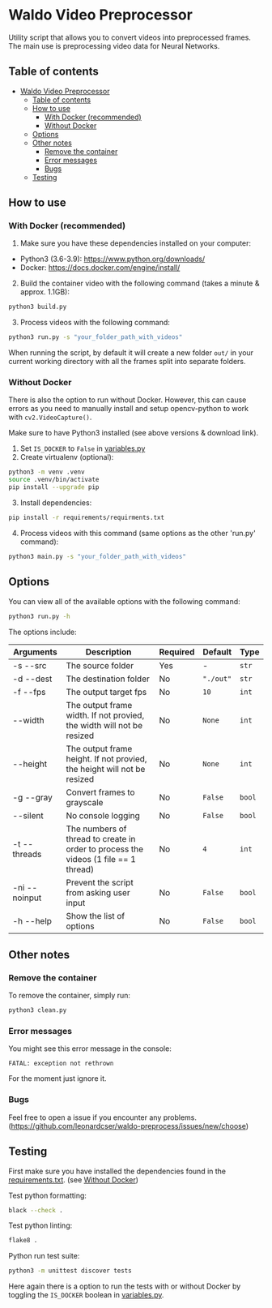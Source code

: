 # Waldo Video Preprocessor

Utility script that allows you to convert videos into preprocessed frames. The main use is preprocessing video data for Neural Networks.

## Table of contents

- [Waldo Video Preprocessor](#waldo-video-preprocessor)
  - [Table of contents](#table-of-contents)
  - [How to use](#how-to-use)
    - [With Docker (recommended)](#with-docker-recommended)
    - [Without Docker](#without-docker)
  - [Options](#options)
  - [Other notes](#other-notes)
    - [Remove the container](#remove-the-container)
    - [Error messages](#error-messages)
    - [Bugs](#bugs)
  - [Testing](#testing)

## How to use

### With Docker (recommended)

1. Make sure you have these dependencies installed on your computer:

- Python3 (3.6-3.9): https://www.python.org/downloads/
- Docker: https://docs.docker.com/engine/install/

2. Build the container video with the following command (takes a minute & approx. 1.1GB):

```sh
python3 build.py
```

3. Process videos with the following command:

```sh
python3 run.py -s "your_folder_path_with_videos"
```

When running the script, by default it will create a new folder `out/` in your current working directory with all the frames split into separate folders.

### Without Docker

There is also the option to run without Docker. However, this can cause errors as you need to manually install and setup opencv-python to work with `cv2.VideoCapture()`.

Make sure to have Python3 installed (see above versions & download link).

1. Set `IS_DOCKER` to `False` in [variables.py](variables.py)
2. Create virtualenv (optional):

```sh
python3 -m venv .venv
source .venv/bin/activate
pip install --upgrade pip
```

3. Install dependencies:

```sh
pip install -r requirements/requirments.txt
```

4. Process videos with this command (same options as the other 'run.py' command):

```sh
python3 main.py -s "your_folder_path_with_videos"
```

## Options

You can view all of the available options with the following command:

```sh
python3 run.py -h
```

The options include:

| Arguments     | Description                                                                         | Required | Default   | Type   |
| ------------- | ----------------------------------------------------------------------------------- | -------- | --------- | ------ |
| -s --src      | The source folder                                                                   | Yes      | -         | `str`  |
| -d --dest     | The destination folder                                                              | No       | `"./out"` | `str`  |
| -f --fps      | The output target fps                                                               | No       | `10`      | `int`  |
| --width       | The output frame width. If not provied, the width will not be resized               | No       | `None`    | `int`  |
| --height      | The output frame height. If not provied, the height will not be resized             | No       | `None`    | `int`  |
| -g --gray     | Convert frames to grayscale                                                         | No       | `False`   | `bool` |
| --silent      | No console logging                                                                  | No       | `False`   | `bool` |
| -t --threads  | The numbers of thread to create in order to process the videos (1 file == 1 thread) | No       | `4`       | `int`  |
| -ni --noinput | Prevent the script from asking user input                                           | No       | `False`   | `bool` |
| -h --help     | Show the list of options                                                            | No       | `False`   | `bool` |

## Other notes

### Remove the container

To remove the container, simply run:

```sh
python3 clean.py
```

### Error messages

You might see this error message in the console:

```
FATAL: exception not rethrown
```

For the moment just ignore it.

### Bugs

Feel free to open a issue if you encounter any problems. (https://github.com/leonardcser/waldo-preprocess/issues/new/choose)

## Testing

First make sure you have installed the dependencies found in the [requirements.txt](requirements/requirements.txt). (see [Without Docker](#without-docker))

Test python formatting:

```sh
black --check .
```

Test python linting:

```sh
flake8 .
```

Python run test suite:

```sh
python3 -m unittest discover tests
```

Here again there is a option to run the tests with or without Docker by toggling the `IS_DOCKER` boolean in [variables.py](variables.py).
